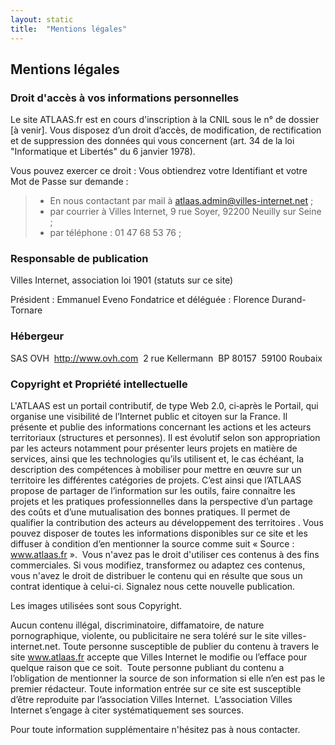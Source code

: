 ```yaml
---
layout: static
title:  "Mentions légales"
---
```


## <span class="titre1">Mentions légales</span>

### <span class="titre2">Droit d'accès à vos informations personnelles

Le site ATLAAS.fr est en cours d'inscription à la CNIL sous le n° de dossier [à venir]. Vous disposez d’un droit d’accès, de modification, de rectification et de suppression des données qui vous concernent (art. 34 de la loi "Informatique et Libertés" du 6 janvier 1978).

Vous pouvez exercer ce droit :
Vous obtiendrez votre Identifiant et votre Mot de Passe sur demande :
> - En nous contactant par mail à atlaas.admin@villes-internet.net ;
> - par courrier à Villes Internet, 9 rue Soyer, 92200 Neuilly sur Seine ;
> - par téléphone : 01 47 68 53 76 ;

### <span class="titre2">Responsable de publication</span>

Villes Internet, association loi 1901 (statuts sur ce site)

Président : Emmanuel Eveno
Fondatrice et déléguée : Florence Durand-Tornare

### <span class="titre2">Hébergeur</span>

SAS OVH 
 http://www.ovh.com
 2 rue Kellermann
 BP 80157 
 59100 Roubaix

### <span class="titre2">Copyright et Propriété intellectuelle</span>

L'ATLAAS est un portail contributif, de type Web 2.0, ci‐après le Portail, qui organise une visibilité de l’Internet public et citoyen sur la France. Il présente et publie des informations concernant les actions et les acteurs territoriaux (structures et personnes). Il est évolutif selon son appropriation par les acteurs notamment pour présenter leurs projets en matière de services, ainsi que les technologies qu’ils utilisent et, le cas échéant, la description des compétences à mobiliser pour mettre en œuvre sur un territoire les différentes catégories de projets. C’est ainsi que l’ATLAAS propose de partager de l’information sur les outils, faire connaitre les projets et les pratiques professionnelles dans la perspective d’un partage des coûts et d’une mutualisation des bonnes pratiques. Il permet de qualifier la contribution des acteurs au développement des territoires .
Vous pouvez disposer de toutes les informations disponibles sur ce site et les diffuser à condition d’en mentionner la source comme suit « Source : www.atlaas.fr ». 
Vous n'avez pas le droit d'utiliser ces contenus à des fins commerciales.
Si vous modifiez, transformez ou adaptez ces contenus, vous n'avez le droit de distribuer le contenu qui en résulte que sous un contrat identique à celui-ci. Signalez nous cette nouvelle publication.

Les images utilisées sont sous Copyright. 

Aucun contenu illégal, discriminatoire, diffamatoire, de nature pornographique, violente, ou publicitaire ne sera toléré sur le site villes-internet.net.
Toute personne susceptible de publier du contenu à travers le site www.atlaas.fr accepte que Villes Internet le modifie ou l’efface pour quelque raison que ce soit. 
Toute personne publiant du contenu a l’obligation de mentionner la source de son information si elle n’en est pas le premier rédacteur.
Toute information entrée sur ce site est susceptible d’être reproduite par l’association Villes Internet. 
L’association Villes Internet s’engage à citer systématiquement ses sources.

Pour toute information supplémentaire n'hésitez pas à nous contacter.



